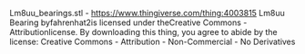 Lm8uu_bearings.stl - https://www.thingiverse.com/thing:4003815
                     Lm8uu Bearing byfahrenhat2is licensed under theCreative Commons -
                     Attributionlicense.
                     By downloading this thing, you agree to abide by the license:
                     Creative Commons - Attribution - Non-Commercial - No Derivatives
